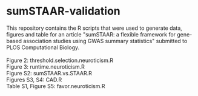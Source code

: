 # sumSTAAR-validation
This repository contains the R scripts that were used to generate data, figures and table for an article "sumSTAAR: a flexible framework for gene-based association studies using GWAS summary statistics" submitted to PLOS Computational Biology.<br/>
<br/>
Figure 2: threshold.selection.neuroticism.R<br/>
Figure 3: runtime.neuroticism.R<br/>
Figure S2: sumSTAAR.vs.STAAR.R<br/>
Figures S3, S4: CAD.R<br/>
Table S1, Figure S5: favor.neuroticism.R<br/>
